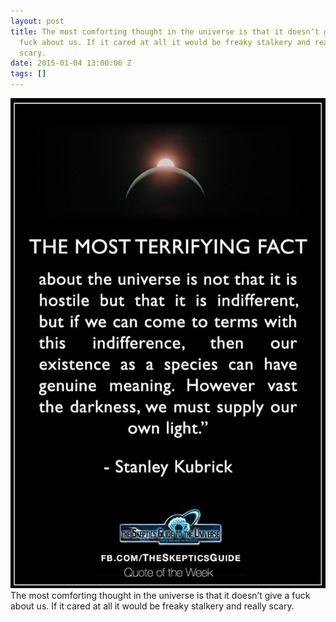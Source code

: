 ```yaml
---
layout: post
title: The most comforting thought in the universe is that it doesn’t give a
  fuck about us. If it cared at all it would be freaky stalkery and really
  scary.
date: 2015-01-04 13:00:06 Z
tags: []
---
```

![](/media/2015/01/107106509679.jpg)
The most comforting thought in the universe is that it doesn’t give a fuck about us. If it cared at all it would be freaky stalkery and really scary.
